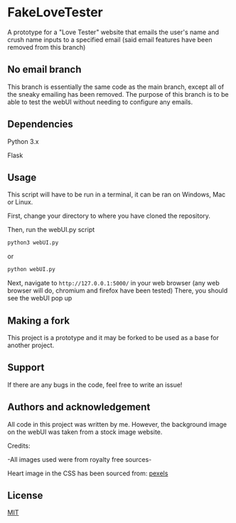 # FakeLoveTester
A prototype for a "Love Tester" website that emails the user's name and crush name inputs to a specified email (said email features have been removed from this branch)

## No email branch

This branch is essentially the same code as the main branch, except all of the sneaky emailing has been removed. The purpose of this branch is to be able to test the webUI without needing to configure any emails.

## Dependencies

Python 3.x  

Flask  

## Usage

This script will have to be run in a terminal, it can be ran on Windows, Mac or Linux. 

First, change your directory to where you have cloned the repository.

Then, run the webUI.py script

```bash
python3 webUI.py
```

or 

```bash
python webUI.py
```


Next, navigate to `http://127.0.0.1:5000/` in your web browser (any web browser will do, chromium and firefox have been tested)
There, you should see the webUI pop up

## Making a fork

This project is a prototype and it may be forked to be used as a base for another project.

## Support

If there are any bugs in the code, feel free to write an issue!

## Authors and acknowledgement

All code in this project was written by me. However, the background image on the webUI was taken from a stock image website.

Credits:

-All images used were from royalty free sources-

Heart image in the CSS has been sourced from: [pexels](https://www.pexels.com/photo/heart-pattern-on-pink-background-7679705/)

## License

[MIT](https://choosealicense.com/licenses/mit/)
